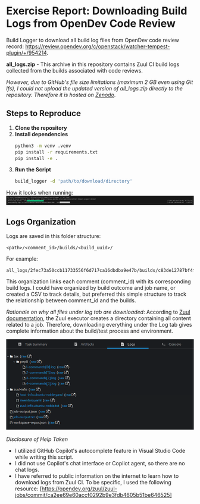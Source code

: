 # Exercise Report: Downloading Build Logs from OpenDev Code Review

Build Logger to download all build log files from OpenDev code review record: https://review.opendev.org/c/openstack/watcher-tempest-plugin/+/954214. 

**all_logs.zip** - This archive in this repository contains Zuul CI build logs collected from the builds associated with code reviews.

*However, due to GitHub's file size limitations (maximum 2 GB even using Git lfs), I could not upload the updated version of all_logs.zip directly to the repository. Therefore it is hosted on [Zenodo](https://zenodo.org/records/16406459?token=eyJhbGciOiJIUzUxMiJ9.eyJpZCI6ImE2NmJjYzRiLWNmMGUtNDhhMC05ZGM1LTJlMzhlYmVjN2E0ZiIsImRhdGEiOnt9LCJyYW5kb20iOiJiZmZiZGNhZjYyMWNjN2I1MTUzYzNkMWU3MjljMjQwNSJ9.pwAW3JgHmsNvA0zrbqElQs6Ee8p4r80VHkQapW2rsFb0dfAR2hQIil7KU2meSzQxd-qZGKsEAKwTATWyRdGtxg)*.

## Steps to Reproduce

1. **Clone the repository**
2. **Install dependencies**
    ```bash
    python3 -m venv .venv
    pip install -r requirements.txt
    pip install -e .
    ```
3. **Run the Script**
    ```bash
    build_logger -d 'path/to/download/directory'
    ```

How it looks when running:
![alt text](static_files/running_instance.png) 

## Logs Organization

Logs are saved in this folder structure:
```
<path>/<comment_id>/builds/<build_uuid>/
```

For example:
```
all_logs/2fec73a50ccb11733556f6d717ca16dbdba9e47b/builds/c83de12787bf4f91aa9829f5d5d30b4d/
```
This organization links each comment (comment_id) with its corresponding build logs. I could have organized by build outcome and job name, or created a CSV to track details, but preferred this simple structure to track the relationship between comment_id and the builds.


*Rationale on why all files under log tab are downloaded*: According to [Zuul documentation](https://zuul-ci.org/docs/zuul/latest/job-content.html#working-directory), the Zuul executor creates a directory containing all content related to a job. Therefore, downloading everything under the Log tab gives complete information about the build/test process and environment.

![alt text](static_files/zuul_ui.png)

*Disclosure of Help Taken*
- I utilized GitHub Copilot's autocomplete feature in Visual Studio Code while writing this script. 
- I did not use Copilot's chat interface or Copilot agent, so there are no chat logs.
- I have referred to public information on the internet to learn how to download logs from Zuul CI. To be specific, I used the following resource: [https://opendev.org/zuul/zuul-jobs/commit/ca2ee69e60accf0292b9e3fdb4605b51be646525]